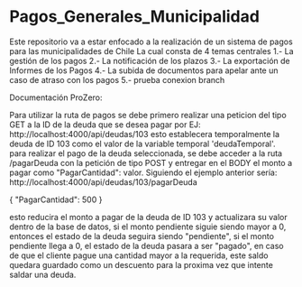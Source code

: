 # Pagos_Generales_Municipalidad
Este repositorio va a estar enfocado a la realización
de un sistema de pagos para las municipalidades de Chile
La cual consta de 4 temas centrales
1.- La gestión de los pagos
2.- La notificación de los plazos
3.- La exportación de Informes de los Pagos
4.- La subida de documentos para apelar ante un caso de atraso con los pagos
5.- prueba conexion branch







Documentación ProZero:

Para utilizar la ruta de pagos se debe primero realizar una peticion
del tipo GET a la ID de la deuda que se desea pagar
por EJ: http://localhost:4000/api/deudas/103
esto establecera temporalmente la deuda de ID 103 como el valor de
la variable temporal 'deudaTemporal'.
para realizar el pago de la deuda seleccionada, se debe acceder a la ruta
/pagarDeuda con la petición de tipo POST y entregar en el BODY el monto a pagar
como "PagarCantidad": valor.
Siguiendo el ejemplo anterior sería:
http://localhost:4000/api/deudas/103/pagarDeuda

{
    "PagarCantidad": 500
}

esto reducira el monto a pagar de la deuda de ID 103 y actualizara
su valor dentro de la base de datos, si el monto pendiente siguie siendo
mayor a 0, entonces el estado de la deuda seguira siendo "pendiente",
si el monto pendiente llega a 0, el estado de la deuda pasara a ser "pagado",
en caso de que el cliente pague una cantidad mayor a la requerida, este saldo quedara
guardado como un descuento para la proxima vez que intente saldar una deuda.
